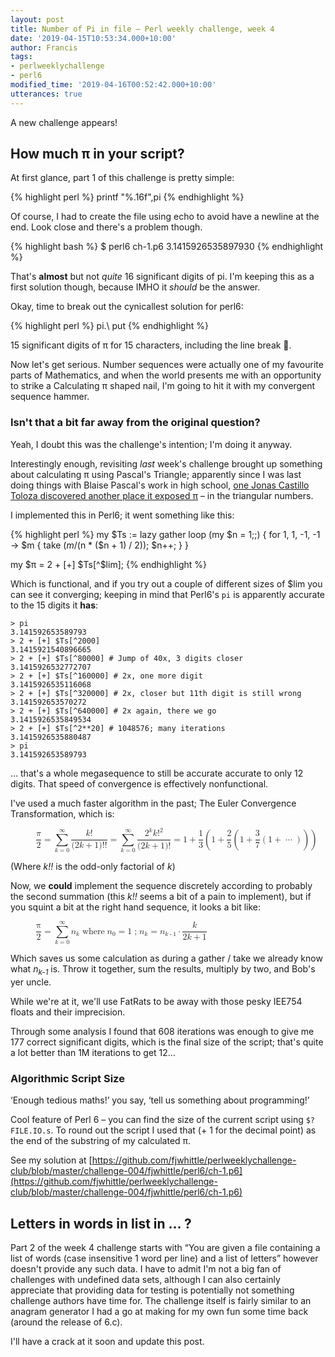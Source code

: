 ```yaml
---
layout: post
title: Number of Pi in file – Perl weekly challenge, week 4
date: '2019-04-15T10:53:34.000+10:00'
author: Francis
tags:
- perlweeklychallenge
- perl6
modified_time: '2019-04-16T00:52:42.000+10:00'
utterances: true
---
```


A new challenge appears!

## How much π in your script?

At first glance, part 1 of this challenge is pretty simple:

{% highlight perl %}
printf "%.16f",pi
{% endhighlight %}

Of course, I had to create the file using echo to avoid have a newline at the
end.
Look close and there's a problem though.

{% highlight bash %}
$ perl6 ch-1.p6
3.1415926535897930
{% endhighlight %}

That's **almost** but not *quite* 16 significant digits of pi. I'm keeping this
as a first solution though, because IMHO it *should* be the answer.

Okay, time to break out the cynicallest solution for perl6:

{% highlight perl %}
pi.\        put
{% endhighlight %}

15 significant digits of π for 15 characters, including the line break 🤪.

Now let's get serious. Number sequences were actually one of my favourite
parts of Mathematics, and when the world presents me with an opportunity to
strike a Calculating π shaped nail, I'm going to hit it with my convergent
sequence hammer.

### Isn't that a bit far away from the original question?

Yeah, I doubt this was the challenge's intention; I'm doing it anyway.

Interestingly enough, revisiting *last* week's challenge brought up something
about calculating π using Pascal's Triangle; apparently since I was last doing
things with Blaise Pascal's work in high school, [one Jonas Castillo Toloza
discovered another place it exposed
π](https://www.cut-the-knot.org/arithmetic/algebra/TriPiInPascal.shtml) – in the
triangular numbers.

I implemented this in Perl6; it went something like this:

{% highlight perl %}
my $Ts := lazy gather loop (my $n = 1;;) {
  for 1, 1, -1, -1 -> $m {
    take ($m / ($n * ($n + 1) / 2));
    $n++;
  }
}

my $π = 2 + [+] $Ts[^$lim];
{% endhighlight %}

Which is functional, and if you try out a couple of different sizes of $lim you
can see it converging; keeping in mind that Perl6's `pi` is apparently accurate
to the 15 digits it **has**:

```
> pi
3.141592653589793
> 2 + [+] $Ts[^2000]
3.1415921540896665
> 2 + [+] $Ts[^80000] # Jump of 40x, 3 digits closer
3.1415926532772707
> 2 + [+] $Ts[^160000] # 2x, one more digit
3.1415926535116068
> 2 + [+] $Ts[^320000] # 2x, closer but 11th digit is still wrong
3.141592653570272
> 2 + [+] $Ts[^640000] # 2x again, there we go
3.1415926535849534
> 2 + [+] $Ts[^2**20] # 1048576; many iterations
3.1415926535880487
> pi
3.141592653589793
```

… that's a whole megasequence to still be accurate accurate to only 12 digits. That
speed of convergence is effectively nonfunctional.

I've used a much faster algorithm in the past; The Euler Convergence
Transformation, which is:

<figure>
  <math>
    <semantics>
      <mrow class="MJX-TeXAtom-ORD">
        <mstyle displaystyle="true" scriptlevel="0">
          <mrow class="MJX-TeXAtom-ORD">
            <mfrac>
              <mi>π</mi>
              <mn>2</mn>
            </mfrac>
          </mrow>
          <mo>=</mo>
          <munderover>
            <mo>∑</mo>
            <mrow class="MJX-TeXAtom-ORD">
              <mi>k</mi><mo>=</mo><mn>0</mn>
            </mrow>
            <mrow class="MJX-TeXAtom-ORD">
              <mi mathvariant="normal">∞</mi>
            </mrow>
          </munderover>
          <mrow class="MJX-TeXAtom-ORD">
            <mfrac>
              <mrow>
                <mi>k</mi><mo>!</mo>
              </mrow>
              <mrow>
                <mo stretchy="false">(</mo><mn>2</mn><mi>k</mi><mo>+</mo><mn>1</mn><mo stretchy="false">)</mo><mo>!</mo><mo>!</mo>
              </mrow>
            </mfrac>
          </mrow>
          <mo>=</mo>
          <munderover>
            <mo>∑</mo>
            <mrow class="MJX-TeXAtom-ORD">
              <mi>k</mi><mo>=</mo><mn>0</mn>
            </mrow>
            <mrow class="MJX-TeXAtom-ORD">
              <mi mathvariant="normal">∞</mi>
            </mrow>
          </munderover>
          <mrow class="MJX-TeXAtom-ORD">
            <mfrac>
              <mrow>
                <mpadded width="0" height="8.6pt" depth="3pt">
                  <mrow></mrow>
                </mpadded>
                <mstyle displaystyle="false" scriptlevel="0">
                  <mrow class="MJX-TeXAtom-ORD">
                    <msup>
                      <mn>2</mn>
                      <mrow class="MJX-TeXAtom-ORD">
                        <mi>k</mi>
                      </mrow>
                    </msup>
                    <mi>k</mi>
                    <msup>
                      <mo>!</mo>
                      <mrow class="MJX-TeXAtom-ORD">
                        <mn>2</mn>
                      </mrow>
                    </msup>
                  </mrow>
                </mstyle>
              </mrow>
              <mrow>
                <mpadded width="0" height="8.6pt" depth="3pt">
                  <mrow></mrow>
                </mpadded>
                <mstyle displaystyle="false" scriptlevel="0">
                  <mrow class="MJX-TeXAtom-ORD">
                    <mo stretchy="false">(</mo><mn>2</mn><mi>k</mi><mo>+</mo><mn>1</mn><mo stretchy="false">)</mo><mo>!</mo>
                  </mrow>
                </mstyle>
              </mrow>
            </mfrac>
          </mrow>
          <mo>=</mo>
          <mn>1</mn>
          <mo>+</mo>
          <mrow class="MJX-TeXAtom-ORD">
            <mfrac>
              <mn>1</mn>
              <mn>3</mn>
            </mfrac>
          </mrow>
          <mrow>
            <mo>(</mo>
            <mrow>
              <mn>1</mn><mo>+</mo>
              <mrow class="MJX-TeXAtom-ORD">
                <mfrac>
                  <mn>2</mn>
                  <mn>5</mn>
                </mfrac>
              </mrow>
              <mrow>
                <mo>(</mo>
                <mrow>
                  <mn>1</mn><mo>+</mo>
                  <mrow class="MJX-TeXAtom-ORD">
                    <mfrac>
                      <mn>3</mn>
                      <mn>7</mn>
                    </mfrac>
                  </mrow>
                  <mrow>
                    <mo>(</mo>
                    <mrow>
                      <mn>1</mn><mo>+</mo><mo>⋯</mo>
                    </mrow>
                    <mo>)</mo>
                  </mrow>
                </mrow>
                <mo>)</mo>
              </mrow>
            </mrow>
            <mo>)</mo>
          </mrow>
        </mstyle>
      </mrow>
    </semantics>
  </math>
</figure>

(Where *k!!* is the odd-only factorial of *k*)

Now, we **could** implement the sequence discretely according to probably the
second summation (this *k!!* seems a bit of a pain to implement), but if you
squint a bit at the right hand sequence, it looks a bit like:

<figure>
  <math>
    <semantics>
    <mstyle displaystyle="true">
    <mrow>
      <mfrac>
        <mn>π</mn>
        <mn>2</mn>
      </mfrac>
      <mo>=</mo>
      <mrow>
        <munderover>
          <mo>∑</mo>
          <mrow>
            <mi>k</mi><mo>=</mo><mn>0</mn>
          </mrow>
          <mrow>
            <mi mathvariant="normal">∞</mi>
          </mrow>
        </munderover>
        <msub><mi>n</mi><mi>k</mi></msub>
      </mrow>
      <mo>where</mo>
      <mrow>
        <msub><mi>n</mi><mn>0</mn></msub><mo>=</mo><mn>1</mn>
      </mrow>
      <mo>; </mo>
      <mrow>
      <msub><mi>n</mi><mi>k</mi></msub>
      <mo>=</mo>
      <msub><mi>n</mi><mrow><mi>k</mi><mo>-</mo><mn>1</mn></mrow></msub>
      <mo>·</mo>
      <mfrac>
      <mi>k</mi>
      <mrow><mn>2</mn><mi>k</mi><mo>+</mo><mn>1</mn></mrow>
      </mfrac>
      </mrow>
      </mrow>
      </mstyle>
    </semantics>
  </math>
</figure>

Which saves us some calculation as during a gather / take we already know what
*n<sub>k-1</sub>* is. Throw it together, sum the results, multiply by two, and
Bob's yer uncle.

While we're at it, we'll use FatRats to be away with those pesky IEE754 floats
and their imprecision.

Through some analysis I found that 608 iterations was enough to give me 177
correct significant digits, which is the final size of the script; that's quite
a lot better than 1M iterations to get 12…

### Algorithmic Script Size

‘Enough tedious maths!’ you say, ‘tell us something about programming!’

Cool feature of Perl 6 – you can find the size of the current script using
`$?FILE.IO.s`. To round out the script I used that (+ 1 for the decimal point)
as the end of the substring of my calculated π.

See my solution at
[https://github.com/fjwhittle/perlweeklychallenge-club/blob/master/challenge-004/fjwhittle/perl6/ch-1.p6](https://github.com/fjwhittle/perlweeklychallenge-club/blob/master/challenge-004/fjwhittle/perl6/ch-1.p6)

## Letters in words in list in … ?

Part 2 of the week 4 challenge starts with “You are given a file containing a
list of words (case insensitive 1 word per line) and a list of letters” however
doesn't provide any such data. I have to admit I'm not a big fan of challenges
with undefined data sets, although I can also certainly appreciate that
providing data for testing is potentially not something challenge authors have
time for. The challenge itself is fairly similar to an anagram generator I had a
go at making for my own fun some time back (around the release of 6.c).

I'll have a crack at it soon and update this post.

<script type="text/javascript" async
        src="https://cdnjs.cloudflare.com/ajax/libs/mathjax/2.7.5/MathJax.js?config=MML_HTMLorMML">
</script>

